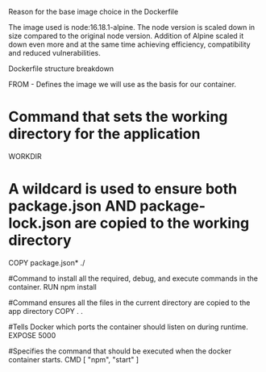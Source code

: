 Reason for the base image choice in the Dockerfile 

The image used is node:16.18.1-alpine. The node version is scaled down in size compared to the original node version. Addition of Alpine scaled it down even more and at the same time achieving efficiency, compatibility and reduced vulnerabilities. 

Dockerfile structure breakdown

FROM - Defines the image we will use as the basis for our container.

# Command that sets the working directory for the application
WORKDIR

# A wildcard is used to ensure both package.json AND package-lock.json are copied to the working directory
COPY package.json* ./

 #Command to install all the required, debug, and execute commands in the container. 
RUN npm install 

#Command ensures all the files in the current directory are copied to the app directory
COPY . .

#Tells Docker which ports the container should listen on during runtime.
EXPOSE 5000 

#Specifies the command that should be executed when the docker container starts.
CMD [ "npm",  "start" ]

